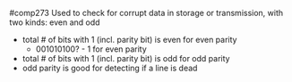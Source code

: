 #comp273 
Used to check for corrupt data in storage or transmission, with two kinds: even and odd
- total # of bits with 1 (incl. parity bit) is even for even parity
	- 001010100? - 1 for even parity
- total # of bits with 1 (incl. parity bit) is odd for odd parity
- odd parity is good for detecting if a line is dead


